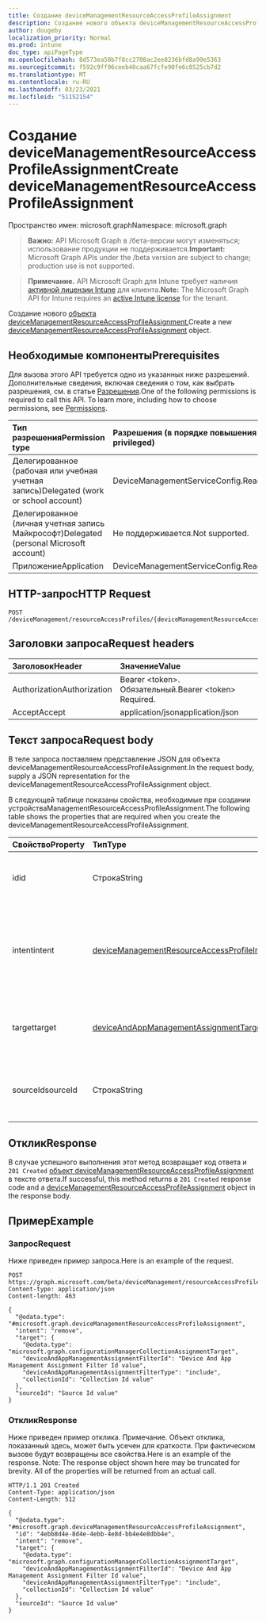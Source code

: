 ```yaml
---
title: Создание deviceManagementResourceAccessProfileAssignment
description: Создание нового объекта deviceManagementResourceAccessProfileAssignment.
author: dougeby
localization_priority: Normal
ms.prod: intune
doc_type: apiPageType
ms.openlocfilehash: 8d573ea50b7f8cc2708ac2ee8236bfd8a99e5363
ms.sourcegitcommit: f592c9ff96ceeb40caa67fcfe90fe6c8525cb7d2
ms.translationtype: MT
ms.contentlocale: ru-RU
ms.lasthandoff: 03/23/2021
ms.locfileid: "51152154"
---
```

# <a name="create-devicemanagementresourceaccessprofileassignment"></a><span data-ttu-id="bbaa5-103">Создание deviceManagementResourceAccessProfileAssignment</span><span class="sxs-lookup"><span data-stu-id="bbaa5-103">Create deviceManagementResourceAccessProfileAssignment</span></span>

<span data-ttu-id="bbaa5-104">Пространство имен: microsoft.graph</span><span class="sxs-lookup"><span data-stu-id="bbaa5-104">Namespace: microsoft.graph</span></span>

> <span data-ttu-id="bbaa5-105">**Важно:** API Microsoft Graph в /бета-версии могут изменяться; использование продукции не поддерживается.</span><span class="sxs-lookup"><span data-stu-id="bbaa5-105">**Important:** Microsoft Graph APIs under the /beta version are subject to change; production use is not supported.</span></span>

> <span data-ttu-id="bbaa5-106">**Примечание.** API Microsoft Graph для Intune требует наличия [активной лицензии Intune](https://go.microsoft.com/fwlink/?linkid=839381) для клиента.</span><span class="sxs-lookup"><span data-stu-id="bbaa5-106">**Note:** The Microsoft Graph API for Intune requires an [active Intune license](https://go.microsoft.com/fwlink/?linkid=839381) for the tenant.</span></span>

<span data-ttu-id="bbaa5-107">Создание нового [объекта deviceManagementResourceAccessProfileAssignment.](../resources/intune-rapolicy-devicemanagementresourceaccessprofileassignment.md)</span><span class="sxs-lookup"><span data-stu-id="bbaa5-107">Create a new [deviceManagementResourceAccessProfileAssignment](../resources/intune-rapolicy-devicemanagementresourceaccessprofileassignment.md) object.</span></span>

## <a name="prerequisites"></a><span data-ttu-id="bbaa5-108">Необходимые компоненты</span><span class="sxs-lookup"><span data-stu-id="bbaa5-108">Prerequisites</span></span>
<span data-ttu-id="bbaa5-p101">Для вызова этого API требуется одно из указанных ниже разрешений. Дополнительные сведения, включая сведения о том, как выбрать разрешения, см. в статье [Разрешения](/graph/permissions-reference).</span><span class="sxs-lookup"><span data-stu-id="bbaa5-p101">One of the following permissions is required to call this API. To learn more, including how to choose permissions, see [Permissions](/graph/permissions-reference).</span></span>

|<span data-ttu-id="bbaa5-111">Тип разрешения</span><span class="sxs-lookup"><span data-stu-id="bbaa5-111">Permission type</span></span>|<span data-ttu-id="bbaa5-112">Разрешения (в порядке повышения привилегий)</span><span class="sxs-lookup"><span data-stu-id="bbaa5-112">Permissions (from least to most privileged)</span></span>|
|:---|:---|
|<span data-ttu-id="bbaa5-113">Делегированное (рабочая или учебная учетная запись)</span><span class="sxs-lookup"><span data-stu-id="bbaa5-113">Delegated (work or school account)</span></span>|<span data-ttu-id="bbaa5-114">DeviceManagementServiceConfig.ReadWrite.All</span><span class="sxs-lookup"><span data-stu-id="bbaa5-114">DeviceManagementServiceConfig.ReadWrite.All</span></span>|
|<span data-ttu-id="bbaa5-115">Делегированное (личная учетная запись Майкрософт)</span><span class="sxs-lookup"><span data-stu-id="bbaa5-115">Delegated (personal Microsoft account)</span></span>|<span data-ttu-id="bbaa5-116">Не поддерживается.</span><span class="sxs-lookup"><span data-stu-id="bbaa5-116">Not supported.</span></span>|
|<span data-ttu-id="bbaa5-117">Приложение</span><span class="sxs-lookup"><span data-stu-id="bbaa5-117">Application</span></span>|<span data-ttu-id="bbaa5-118">DeviceManagementServiceConfig.ReadWrite.All</span><span class="sxs-lookup"><span data-stu-id="bbaa5-118">DeviceManagementServiceConfig.ReadWrite.All</span></span>|

## <a name="http-request"></a><span data-ttu-id="bbaa5-119">HTTP-запрос</span><span class="sxs-lookup"><span data-stu-id="bbaa5-119">HTTP Request</span></span>
<!-- {
  "blockType": "ignored"
}
-->
``` http
POST /deviceManagement/resourceAccessProfiles/{deviceManagementResourceAccessProfileBaseId}/assignments
```

## <a name="request-headers"></a><span data-ttu-id="bbaa5-120">Заголовки запроса</span><span class="sxs-lookup"><span data-stu-id="bbaa5-120">Request headers</span></span>
|<span data-ttu-id="bbaa5-121">Заголовок</span><span class="sxs-lookup"><span data-stu-id="bbaa5-121">Header</span></span>|<span data-ttu-id="bbaa5-122">Значение</span><span class="sxs-lookup"><span data-stu-id="bbaa5-122">Value</span></span>|
|:---|:---|
|<span data-ttu-id="bbaa5-123">Authorization</span><span class="sxs-lookup"><span data-stu-id="bbaa5-123">Authorization</span></span>|<span data-ttu-id="bbaa5-124">Bearer &lt;token&gt;. Обязательный.</span><span class="sxs-lookup"><span data-stu-id="bbaa5-124">Bearer &lt;token&gt; Required.</span></span>|
|<span data-ttu-id="bbaa5-125">Accept</span><span class="sxs-lookup"><span data-stu-id="bbaa5-125">Accept</span></span>|<span data-ttu-id="bbaa5-126">application/json</span><span class="sxs-lookup"><span data-stu-id="bbaa5-126">application/json</span></span>|

## <a name="request-body"></a><span data-ttu-id="bbaa5-127">Текст запроса</span><span class="sxs-lookup"><span data-stu-id="bbaa5-127">Request body</span></span>
<span data-ttu-id="bbaa5-128">В теле запроса поставляем представление JSON для объекта deviceManagementResourceAccessProfileAssignment.</span><span class="sxs-lookup"><span data-stu-id="bbaa5-128">In the request body, supply a JSON representation for the deviceManagementResourceAccessProfileAssignment object.</span></span>

<span data-ttu-id="bbaa5-129">В следующей таблице показаны свойства, необходимые при создании устройстваManagementResourceAccessProfileAssignment.</span><span class="sxs-lookup"><span data-stu-id="bbaa5-129">The following table shows the properties that are required when you create the deviceManagementResourceAccessProfileAssignment.</span></span>

|<span data-ttu-id="bbaa5-130">Свойство</span><span class="sxs-lookup"><span data-stu-id="bbaa5-130">Property</span></span>|<span data-ttu-id="bbaa5-131">Тип</span><span class="sxs-lookup"><span data-stu-id="bbaa5-131">Type</span></span>|<span data-ttu-id="bbaa5-132">Описание</span><span class="sxs-lookup"><span data-stu-id="bbaa5-132">Description</span></span>|
|:---|:---|:---|
|<span data-ttu-id="bbaa5-133">id</span><span class="sxs-lookup"><span data-stu-id="bbaa5-133">id</span></span>|<span data-ttu-id="bbaa5-134">Строка</span><span class="sxs-lookup"><span data-stu-id="bbaa5-134">String</span></span>|<span data-ttu-id="bbaa5-135">Уникальный идентификатор для назначений</span><span class="sxs-lookup"><span data-stu-id="bbaa5-135">Unique identifier for the Assignments</span></span>|
|<span data-ttu-id="bbaa5-136">intent</span><span class="sxs-lookup"><span data-stu-id="bbaa5-136">intent</span></span>|[<span data-ttu-id="bbaa5-137">deviceManagementResourceAccessProfileIntent</span><span class="sxs-lookup"><span data-stu-id="bbaa5-137">deviceManagementResourceAccessProfileIntent</span></span>](../resources/intune-rapolicy-devicemanagementresourceaccessprofileintent.md)|<span data-ttu-id="bbaa5-138">Назначение для профиля доступа к ресурсам.</span><span class="sxs-lookup"><span data-stu-id="bbaa5-138">The assignment intent for the resource access profile.</span></span> <span data-ttu-id="bbaa5-139">Возможные значения: `apply`, `remove`.</span><span class="sxs-lookup"><span data-stu-id="bbaa5-139">Possible values are: `apply`, `remove`.</span></span>|
|<span data-ttu-id="bbaa5-140">target</span><span class="sxs-lookup"><span data-stu-id="bbaa5-140">target</span></span>|[<span data-ttu-id="bbaa5-141">deviceAndAppManagementAssignmentTarget</span><span class="sxs-lookup"><span data-stu-id="bbaa5-141">deviceAndAppManagementAssignmentTarget</span></span>](../resources/intune-shared-deviceandappmanagementassignmenttarget.md)|<span data-ttu-id="bbaa5-142">Цель назначения для профиля доступа к ресурсам.</span><span class="sxs-lookup"><span data-stu-id="bbaa5-142">The assignment target for the resource access profile.</span></span>|
|<span data-ttu-id="bbaa5-143">sourceId</span><span class="sxs-lookup"><span data-stu-id="bbaa5-143">sourceId</span></span>|<span data-ttu-id="bbaa5-144">Строка</span><span class="sxs-lookup"><span data-stu-id="bbaa5-144">String</span></span>|<span data-ttu-id="bbaa5-145">Идентификатор источника назначения.</span><span class="sxs-lookup"><span data-stu-id="bbaa5-145">The identifier of the source of the assignment.</span></span>|



## <a name="response"></a><span data-ttu-id="bbaa5-146">Отклик</span><span class="sxs-lookup"><span data-stu-id="bbaa5-146">Response</span></span>
<span data-ttu-id="bbaa5-147">В случае успешного выполнения этот метод возвращает код ответа и `201 Created` [объект deviceManagementResourceAccessProfileAssignment](../resources/intune-rapolicy-devicemanagementresourceaccessprofileassignment.md) в тексте ответа.</span><span class="sxs-lookup"><span data-stu-id="bbaa5-147">If successful, this method returns a `201 Created` response code and a [deviceManagementResourceAccessProfileAssignment](../resources/intune-rapolicy-devicemanagementresourceaccessprofileassignment.md) object in the response body.</span></span>

## <a name="example"></a><span data-ttu-id="bbaa5-148">Пример</span><span class="sxs-lookup"><span data-stu-id="bbaa5-148">Example</span></span>

### <a name="request"></a><span data-ttu-id="bbaa5-149">Запрос</span><span class="sxs-lookup"><span data-stu-id="bbaa5-149">Request</span></span>
<span data-ttu-id="bbaa5-150">Ниже приведен пример запроса.</span><span class="sxs-lookup"><span data-stu-id="bbaa5-150">Here is an example of the request.</span></span>
``` http
POST https://graph.microsoft.com/beta/deviceManagement/resourceAccessProfiles/{deviceManagementResourceAccessProfileBaseId}/assignments
Content-type: application/json
Content-length: 463

{
  "@odata.type": "#microsoft.graph.deviceManagementResourceAccessProfileAssignment",
  "intent": "remove",
  "target": {
    "@odata.type": "microsoft.graph.configurationManagerCollectionAssignmentTarget",
    "deviceAndAppManagementAssignmentFilterId": "Device And App Management Assignment Filter Id value",
    "deviceAndAppManagementAssignmentFilterType": "include",
    "collectionId": "Collection Id value"
  },
  "sourceId": "Source Id value"
}
```

### <a name="response"></a><span data-ttu-id="bbaa5-151">Отклик</span><span class="sxs-lookup"><span data-stu-id="bbaa5-151">Response</span></span>
<span data-ttu-id="bbaa5-p103">Ниже приведен пример отклика. Примечание. Объект отклика, показанный здесь, может быть усечен для краткости. При фактическом вызове будут возвращены все свойства.</span><span class="sxs-lookup"><span data-stu-id="bbaa5-p103">Here is an example of the response. Note: The response object shown here may be truncated for brevity. All of the properties will be returned from an actual call.</span></span>
``` http
HTTP/1.1 201 Created
Content-Type: application/json
Content-Length: 512

{
  "@odata.type": "#microsoft.graph.deviceManagementResourceAccessProfileAssignment",
  "id": "4ebb8d4e-8d4e-4ebb-4e8d-bb4e4e8dbb4e",
  "intent": "remove",
  "target": {
    "@odata.type": "microsoft.graph.configurationManagerCollectionAssignmentTarget",
    "deviceAndAppManagementAssignmentFilterId": "Device And App Management Assignment Filter Id value",
    "deviceAndAppManagementAssignmentFilterType": "include",
    "collectionId": "Collection Id value"
  },
  "sourceId": "Source Id value"
}
```





